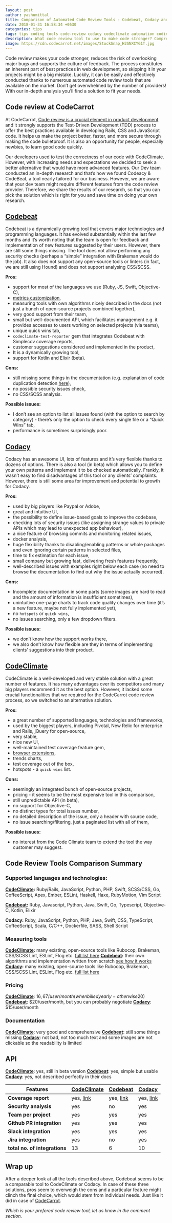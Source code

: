 ```yaml
---
layout: post
author: yashumittal
title: Comparison of Automated Code Review Tools - Codebeat, Codacy and Codeclimate
date: 2018-01-31 16:58:34 +0530
categories: tips
tags: tips coding tools code-review codacy codeclimate automation coding-tools qa
description: What code review tool to use to make code stronger? Comprehensive analysis and comparison of 4 code review tools - Codebeat, CodeClimate and Codacy.
image: https://cdn.codecarrot.net/images/StockSnap_H2SNXCYG1T.jpg
---
```


Code review makes your code stronger, reduces the risk of overlooking major bugs and supports the culture of feedback. The process constitutes an inherent part of best practices in web development, so skipping it in your projects might be a big mistake. Luckily, it can be easily and effectively conducted thanks to numerous automated code review tools that are available on the market. Don’t get overwhelmed by the number of providers! With our in-depth analysis you’ll find a solution to fit your needs.

## Code review at CodeCarrot

At CodeCarrot, [Code review is a crucial element in product development](/a-quick-guide-to-peer-code-review-and-why-you-should-do-it) and it strongly supports the Test-Driven Development (TDD) process to offer the best practices available in developing Rails, CSS and JavaScript code. It helps us make the project better, faster, and more secure through making the code bulletproof. It is also an opportunity for people, especially newbies, to learn good code quickly.

Our developers used to test  the correctness of our code with CodeClimate. However, with increasing needs and expectations we decided to seek a better alternative that would have more advanced features. Our Dev team conducted an in-depth research and that’s how we found Codeacy & CodeBeat, a tool nearly tailored for our business. However, we are aware that your dev team might require different features from the code review provider. Therefore, we share the results of our research, so that you can pick the solution which is right for you and save time on doing your own research.

## [Codebeat](https://codebeat.co/)

Codebeat is a dynamically growing tool that covers major technologies and programming languages. It has evolved substantially within the last few months and it’s worth noting that the team is open for feedback and implementation of new features suggested by their users. However, there are still some things missing. The tool does not allow performing any security checks (perhaps a “simple” integration with Brakeman would do the job). It also does not support any open-source tools or linters (in fact, we are still using Hound) and does not support analysing CSS/SCSS.

**Pros:**

* support for most of the languages we use (Ruby, JS, Swift, Objective-C),
* [metrics customization](https://hub.codebeat.co/docs/metrics-customization),
* measuring tools with own algorithms nicely described in the docs (not just a bunch of open-source projects combined together),
* very good support from their team,
* small but well-documented API, which facilitates management e.g. it provides accesses to users working on selected projects (via teams),
* unique quick wins tab,
* `codeclimate-test-reporter` gem that integrates Codebeat with Simplecov coverage reports,
* customer suggestions considered and implemented in the product,
* It is a dynamically growing tool,
* support for Kotlin and Elixir (beta). 

**Cons:**

* still missing some things in the documentation (e.g. explanation of code duplication detection [here](https://hub.codebeat.co/docs/code-duplication-demystified)),
* no possible security issues check,
* no CSS/SCSS analysis.

**Possible issues:**

* I don’t see an option to list all issues found (with the option to search by category) - there’s only the option to check every single file or a “Quick Wins” tab,
* performance is sometimes surprisingly poor.

## [Codacy](https://www.codacy.com/)

Codacy has an awesome UI, lots of features and it’s very flexible thanks to dozens of options. There is also a tool (in beta) which allows you to define your own patterns and implement it to be checked automatically. Frankly, it wasn’t easy to find disadvantages of this tool or any clients’ complaints. However, there is still some area for improvement and potential to growth for Codacy.

**Pros:**

* used by big players like Paypal or Adobe,
* great and intuitive UI,
* the possibility to define issue-based goals to improve the codebase,
* checking lots of security issues (like assigning strange values to private APIs which may lead to unexpected app behaviour),
* a nice feature of browsing commits and monitoring related issues,
* docker analysis,
* huge flexibility thanks to disabling/enabling patterns or whole packages and even ignoring certain patterns in selected files,
* time to fix estimation for each issue,
* small company but growing fast, delivering fresh features frequently,
* well-described issues with examples right below each case (no need to browse the documentation to find out why the issue actually occurred).

**Cons:**

* Incomplete documentation in some parts (some images are hard to read and the amount of information is insufficient sometimes),
* unintuitive one-page charts to track code quality changes over time (it’s a new feature, maybe not fully implemented yet),
* no `hotspots` or `quick wins`,
* no issues searching, only a few dropdown filters.

**Possible issues:**

* we don’t know how the support works there,
* we also don’t know how flexible are they in terms of implementing clients’ suggestions into their product.

## [CodeClimate](https://codeclimate.com/)

CodeClimate is a well-developed and very stable solution with a great number of features. It has many advantages over its competitors and many big players recommend it as the best option. However, it lacked some crucial functionalities that we required for the CodeCarrot code review process, so we switched to an alternative solution.

**Pros:**

* a great number of supported languages, technologies and frameworks,
* used by the biggest players, including Pivotal, New Relic for enterprise and Rails, jQuery for open-source,
* very stable,
* nice new UI,
* well-maintained test coverage feature gem,
* [browser extensions](https://codeclimate.com/browser-extension),
* trends charts,
* test coverage out of the box,
* hotspots - a `quick wins` list.

**Cons:**

* seemingly an integrated bunch of open-source projects,
* pricing - it seems to be the most expensive tool in this comparison,
* still unpredictable API (in beta),
* no support for Objective-C,
* no distinct types for total issues number,
* no detailed description of the issue, only a header with source code,
* no issue searching/filtering, just a paginated list with all of them,

**Possible issues:**

* no interest from the Code Climate team to extend the tool the way customer may suggest.

## Code Review Tools Comparison Summary

### Supported languages and technologies:

**[CodeClimate](https://codeclimate.com/):** Ruby/Rails, JavaScript, Python, PHP, Swift, SCSS/CSS, Go, CoffeeScript, Apex, Ember, ESLint, Haskell, Haxe, RubyMotion, Vim Script

**[Codebeat](http://codebeat.co/):** Ruby, Javascript, Python, Java, Swift, Go, Typescript, Objective-C, Kotlin, Elixir

**Codacy:** Ruby, JavaScript, Python, PHP, Java, Swift, CSS, TypeScript, CoffeeScript, Scala, C/C++, Dockerfile, SASS, Shell Script

### Measuring tools

**[CodeClimate](https://codeclimate.com/):** many existing, open-source tools like Rubocop, Brakeman, CSS/SCSS Lint, ESLint, Flog etc. [full list here](https://docs.codeclimate.com/docs/)
**[Codebeat](http://codebeat.co/):** their own algorithms and implementation written from scratch [see how it works](https://hub.codebeat.co/docs/how-does-it-work)
**[Codacy](https://www.codacy.com/):** many existing, open-source tools like Rubocop, Brakeman, CSS/SCSS Lint, ESLint, Flog etc. [full list here](https://support.codacy.com/hc/en-us/articles/213632009-Engines)

### Pricing

**[CodeClimate](https://codeclimate.com/)**: $16,67/user/month (when billed yearly - otherwise 20$)
**[Codebeat](http://codebeat.co/)**: $20/user/month, but you can probably negotiate
**[Codacy](https://www.codacy.com/)**: $15/user/month

### Documentation

**[CodeClimate](https://codeclimate.com/)**: very good and comprehensive
**[Codebeat](http://codebeat.co/)**: still some things missing
**[Codacy](https://www.codacy.com/)**: not bad, not too much text and some images are not clickable so the readability is limited

## API

**[CodeClimate](https://codeclimate.com/)**: yes, still in beta version
**[Codebeat](http://codebeat.co/)**: yes, simple but usable
**[Codacy](https://www.codacy.com/)**: yes, not described perfectly in their docs

 

| **Features** | **[CodeClimate](https://codeclimate.com/)** | **[Codebeat](http://codebeat.co/)** | **[Codacy](https://www.codacy.com/)** |
| --- | --- | --- | --- |
| **Coverage report** | yes, [link](https://github.com/codeclimate/ruby-test-reporter) | yes, [link](https://hub.codebeat.co/docs/test-coverage-reports) | yes, [link](https://github.com/codacy/ruby-codacy-coverage) |
| **Security analysis** | yes | no | yes |
| **Team per project** | yes | yes | yes |
| **Github PR integratio**n | yes | yes | yes |
| **Slack integration** | yes | yes | yes |
| **Jira integration** | yes | no | yes |
| **total no. of integrations** | 13 | 6 | 10 |

## Wrap up

After a deeper look at all the tools described above, Codebeat seems to be a comparable tool to CodeClimate or Codacy. In case of these three solutions, pros seem to overweigh the cons and a particular feature might clinch the final choice, which would stem from individual needs. Just like it did in case of [CodeCarrot](//www.codecarrot.net/).

*Which is your prefered code review tool, let us know in the comment section.*
